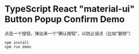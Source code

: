 TypeScript React "material-ui" Button Popup Confirm Demo
===================================

点击一个按钮，弹出来一个“确认按钮”，以防止误点（比如“删除”）

```
npm install
npm run demo
```
